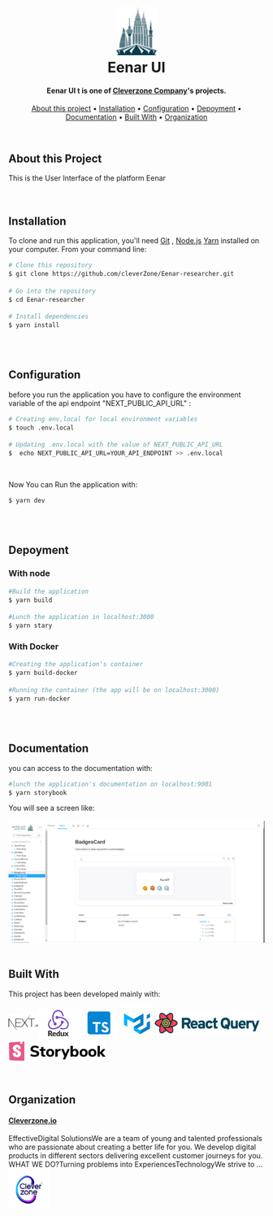 <h1 align="center">
  <br>
 <img src="public/images/logoAdmin2.png" alt="Eenar" width="80">
  <br>
    Eenar UI
  <br>
</h1>

<h4 align="center">Eenar UI t is one of <a href="http://researcher.eenar.io/" target="_blank">Cleverzone Company</a>'s  projects.</h4>



<p align="center">
    <a href="#About-this-project">About this project</a> •
    <a href="#Installation">Installation</a> •
    <a href="#Configuration">Configuration</a> •
    <a href="#Depoyment">Depoyment</a> •
    <a href="#Documentation">Documentation</a> •
    <a href="#Built-with">Built With</a> •
    <a href="#Organization">Organization</a>
</p><br/>

##  About this Project
This is the User Interface of the platform Eenar  
<br/><br/>


## Installation

To clone and run this application, you'll need [Git](https://git-scm.com) , [Node.js](https://nodejs.org/en/download/) [Yarn](https://yarnpkg.com/) installed on your computer. From your command line:

```bash
# Clone this repository
$ git clone https://github.com/cleverZone/Eenar-researcher.git

# Go into the repository
$ cd Eenar-researcher

# Install dependencies
$ yarn install
```
<br/><br/>

## Configuration

before you run the application you have to configure the environment variable of the api endpoint "NEXT_PUBLIC_API_URL" :

```bash
# Creating env.local for local environment variables
$ touch .env.local

# Updating .env.local with the value of NEXT_PUBLIC_API_URL
$  echo NEXT_PUBLIC_API_URL=YOUR_API_ENDPOINT >> .env.local

```
<br/>

Now You can Run the application with:
```bash
$ yarn dev
```
<br/><br/>

## Depoyment

<h3>With node</h3>

```bash
#Build the application
$ yarn build

#Lunch the application in localhost:3000
$ yarn stary
```
<h3>With Docker</h3>

```bash
#Creating the application's container
$ yarn build-docker

#Running the container (the app will be on localhost:3000)
$ yarn run-docker
``` 
<br/><br/>

## Documentation
you can access to the documentation with:

```bash
#lunch the application's documentation on localhost:9001
$ yarn storybook
```
You will see a screen like:
<br/><br/>
<img src="public/images/readme/storybook-screen.png"/>
<br/><br/>

## Built With
This project has been developed mainly with:
<div style="display:flex;flex-wrap:wrap;align-items:center;width:100%";>
    <img src="public/images/readme/next_mini.png">
    <img src="public/images/readme/redux.png" width=80> 
    <img src="public/images/readme/ts.webp" width=80 />
    <img src="public/images/readme/material.png" height=70/>
    <img src="public/images/readme/react-query.svg" height=40/>
    <img src="public/images/readme/storybook.png" height=40/>
</div>
<br/><br/>

## Organization
<h4><a href="">Cleverzone.io</a></h4>
<p>
    EffectiveDigital SolutionsWe are a team of young and talented 
    professionals who are passionate about creating a better life for you.
     We develop digital products in different sectors delivering excellent customer journeys for you. WHAT WE DO?Turning problems into ExperiencesTechnologyWe strive to ...
    <img src="public/images/readme/cleverzone.png" style="float:left" width=80>
</p>